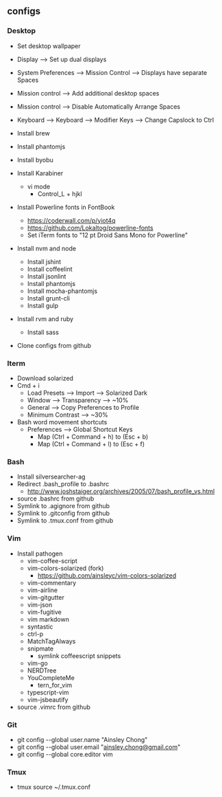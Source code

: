 ## configs

### Desktop
* Set desktop wallpaper
* Display --> Set up dual displays
* System Preferences --> Mission Control --> Displays have separate Spaces 
* Mission control --> Add additional desktop spaces
* Mission control --> Disable Automatically Arrange Spaces
* Keyboard --> Keyboard --> Modifier Keys --> Change Capslock to Ctrl
* Install brew
* Install phantomjs
* Install byobu
* Install Karabiner
  * vi mode
    * Control_L + hjkl
* Install Powerline fonts in FontBook
  * https://coderwall.com/p/yiot4q
  * https://github.com/Lokaltog/powerline-fonts
  * Set iTerm fonts to "12 pt Droid Sans Mono for Powerline" 
* Install nvm and node
  * Install jshint
  * Install coffeelint
  * Install jsonlint
  * Install phantomjs
  * Install mocha-phantomjs
  * Install grunt-cli
  * Install gulp
* Install rvm and ruby
  * Install sass

* Clone configs from github

### Iterm
* Download solarized
* Cmd + i
  * Load Presets --> Import --> Solarized Dark
  * Window --> Transparency --> ~10%
  * General --> Copy Preferences to Profile
  * Minimum Contrast --> ~30%
* Bash word movement shortcuts
  * Preferences --> Global Shortcut Keys
    * Map (Ctrl + Command + h) to (Esc + b)
    * Map (Ctrl + Command + l) to (Esc + f)

### Bash
* Install silversearcher-ag
* Redirect .bash_profile to .bashrc
  * http://www.joshstaiger.org/archives/2005/07/bash_profile_vs.html
* source .bashrc from github
* Symlink to .agignore from github
* Symlink to .gitconfig from github
* Symlink to .tmux.conf from github

### Vim
* Install pathogen
  * vim-coffee-script
  * vim-colors-solarized (fork)
    * https://github.com/ainsleyc/vim-colors-solarized
  * vim-commentary
  * vim-airline
  * vim-gitgutter
  * vim-json
  * vim-fugitive
  * vim markdown
  * syntastic
  * ctrl-p
  * MatchTagAlways
  * snipmate
    * symlink coffeescript snippets
  * vim-go
  * NERDTree
  * YouCompleteMe
    * tern_for_vim
  * typescript-vim
  * vim-jsbeautify
* source .vimrc from github

### Git
* git config --global user.name "Ainsley Chong"
* git config --global user.email "ainsley.chong@gmail.com"
* git config --global core.editor vim

### Tmux
* tmux source ~/.tmux.conf

